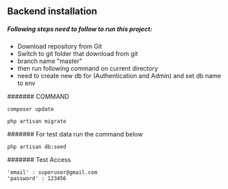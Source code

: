 ##  Backend installation

##### Following steps need to follow to run this project:

- Download repository from Git
- Switch to git folder that download from git
- branch name "master"
- then run following command on current directory
- need to create new db for (Authentication and Admin) and set db name to env

####### COMMAND

```
composer update

php artisan migrate
```

####### For test data run the command below
```
php artisan db:seed

```

####### Test Access
```
'email' : superuser@gmail.com
'password' : 123456

```
